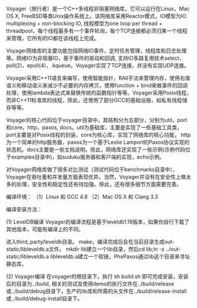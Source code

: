 Voyager（旅行者）是一个C++多线程非阻塞网络库，它可以运行在Linux，Mac OS X, FreeBSD等类Unix操作系统上。该网络库采用Reactor模式，IO模型为IO multiplexing + non-blocking IO, 线程模型为one loop per thread + threadpool，每个线程最多有一个事件轮询，每个TCP连接都必须归某一个线程来管理，它所有的IO都在该线程上完成。

Voyager网络库的主要功能包括网络IO事件，定时任务管理，线程库和日志处理等。网络IO为非阻塞IO，基于事件的驱动和回调, 支持IO多路复用技术select，poll(2)，epoll(4)， kqueue。Voyager实现了TCP连接，并没有实现UDP连接。

Voyager采用C++11语言来编写，使用智能指针，RAII手法来管理内存，使用右值语义和移动语义来减少不必要的内存拷贝，使用function + bind来做事件的回调处理，使用lambda表达式来替换传统的函数指针等等。Voyager采用Posix线程，而非C++11标准库的线程，除此，还使用了部分GCC的基础设施，如私有线程储存等等。

Voyager的核心代码位于voyager目录中，其结构分为五部分，分别为util，port和core，http，paxos, docs。util为基础库，主要是实现了一些基础工具类，port主要是对Posix线程的封装，core为核心库，实现了网络库的核心功能， http为一个简单的http服务器，paxos为一个基于Leslie Lamport的Paxos协议实现的状态机。docs主要是一些文档说明。除此，网络库还实现了一些示例(示例代码位于examples目录中)，如suduku服务器和客户端的实现，echo示例。

对Voyager网络库做了很多对比测试（测试代码位于benchmarks目录中），Voyager在吞吐量和并发量方面表现优异。当然，Voyager并没有在安全性上做太多的处理，安全性和稳定性还有待加强。除此，还有很多细节方面需要完善。

编译环境：
（1）Linux 和 GCC 4.8
（2）Mac OS X 和 Clang 3.3

编译安装方法：

(1) LevelDB编译
Voyager的编译流程是基于leveldb1.19版本，如果你自行下载了其他版本，可能有编译上的不同。

进入third_party/leveldb目录。
make，编译完成后会在当前目录生成out-static/libleveldb.a文件。
mkdir lib建立一个lib目录，然后cd lib;ln -s ../out-static/libleveldb.a libleveldb.a建立一个软链，PhxPaxos通过lib这个目录来寻址静态库。

(2) Voyager编译
在voyager的根目录下，执行 sh build.sh
即可完成安装，安装后的目录为../build, 相关的测试及使用demo的执行文件在../build/release或../build/debug目录下，生产的lib库和所需的头文件在../build/release-install或../build/debug-install目录下。
